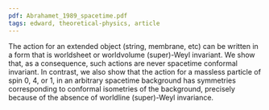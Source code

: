 ```yaml
---
pdf: Abrahamet_1989_spacetime.pdf
tags: edward, theoretical-physics, article
---
```

The action for an extended object (string, membrane, etc) can be written in a form
that is worldsheet or worldvolume (super)-Weyl invariant. We show that, as a consequence,
such actions are never spacetime conformal invariant. In contrast, we also show that the
action for a massless particle of spin 0, 4, or 1, in an arbitrary spacetime background has
symmetries corresponding to conformal isometries of the background, precisely because of
the absence of worldline (super)-Weyl invariance.
